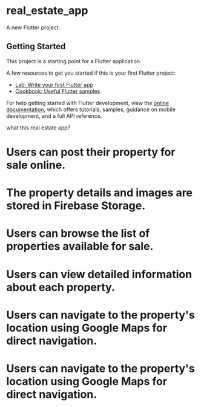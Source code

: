 # real_estate_app

A new Flutter project.

## Getting Started

This project is a starting point for a Flutter application.

A few resources to get you started if this is your first Flutter project:

- [Lab: Write your first Flutter app](https://docs.flutter.dev/get-started/codelab)
- [Cookbook: Useful Flutter samples](https://docs.flutter.dev/cookbook)

For help getting started with Flutter development, view the
[online documentation](https://docs.flutter.dev/), which offers tutorials,
samples, guidance on mobile development, and a full API reference.


what this real estate app?

# Users can post their property for sale online.
# The property details and images are stored in Firebase Storage.
# Users can browse the list of properties available for sale.
# Users can view detailed information about each property.
# Users can navigate to the property's location using Google Maps for direct navigation.
# Users can navigate to the property's location using Google Maps for direct navigation.
